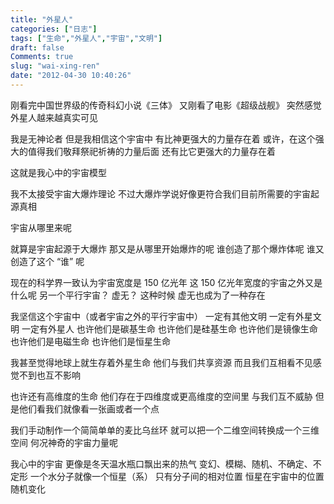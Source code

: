 ```yaml
---
title: "外星人"
categories: ["日志"]
tags: ["生命","外星人","宇宙","文明"]
draft: false
Comments: true
slug: "wai-xing-ren"
date: "2012-04-30 10:40:26"
---
```


刚看完中国世界级的传奇科幻小说《三体》
又刚看了电影《超级战舰》
突然感觉外星人越来越真实可见

我是无神论者
但是我相信这个宇宙中
有比神更强大的力量存在着
或许，在这个强大的值得我们敬拜祭祀祈祷的力量后面
还有比它更强大的力量存在着

这就是我心中的宇宙模型

我不太接受宇宙大爆炸理论
不过大爆炸学说好像更符合我们目前所需要的宇宙起源真相

宇宙从哪里来呢

就算是宇宙起源于大爆炸
那又是从哪里开始爆炸的呢
谁创造了那个爆炸体呢
谁又创造了这个 “谁” 呢

现在的科学界一致认为宇宙宽度是 150 亿光年
这 150 亿光年宽度的宇宙之外又是什么呢
另一个平行宇宙？
虚无？
这种时候
虚无也成为了一种存在

我坚信这个宇宙中（或者宇宙之外的平行宇宙中）
一定有其他文明
一定有外星文明
一定有外星人
也许他们是碳基生命
也许他们是硅基生命
也许他们是镜像生命
也许他们是电磁生命
也许他们是恒星生命

我甚至觉得地球上就生存着外星生命
他们与我们共享资源
而且我们互相看不见感觉不到也互不影响

也许还有高维度的生命
他们存在于四维度或更高维度的空间里
与我们互不威胁
但是他们看我们就像看一张画或者一个点

我们手动制作一个简简单单的麦比乌丝环
就可以把一个二维空间转换成一个三维空间
何况神奇的宇宙力量呢

我心中的宇宙
更像是冬天温水瓶口飘出来的热气
变幻、模糊、随机、不确定、不定形
一个水分子就像一个恒星（系）
只有分子间的相对位置
恒星在宇宙中的位置随机变化


